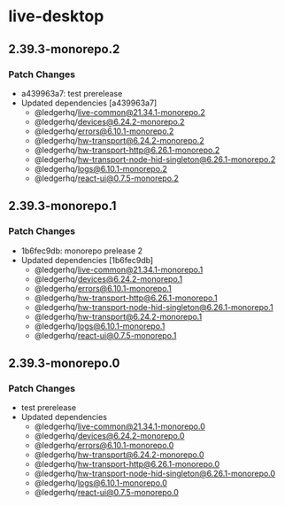 # live-desktop

## 2.39.3-monorepo.2

### Patch Changes

- a439963a7: test prerelease
- Updated dependencies [a439963a7]
  - @ledgerhq/live-common@21.34.1-monorepo.2
  - @ledgerhq/devices@6.24.2-monorepo.2
  - @ledgerhq/errors@6.10.1-monorepo.2
  - @ledgerhq/hw-transport@6.24.2-monorepo.2
  - @ledgerhq/hw-transport-http@6.26.1-monorepo.2
  - @ledgerhq/hw-transport-node-hid-singleton@6.26.1-monorepo.2
  - @ledgerhq/logs@6.10.1-monorepo.2
  - @ledgerhq/react-ui@0.7.5-monorepo.2

## 2.39.3-monorepo.1

### Patch Changes

- 1b6fec9db: monorepo prelease 2
- Updated dependencies [1b6fec9db]
  - @ledgerhq/live-common@21.34.1-monorepo.1
  - @ledgerhq/devices@6.24.2-monorepo.1
  - @ledgerhq/errors@6.10.1-monorepo.1
  - @ledgerhq/hw-transport-http@6.26.1-monorepo.1
  - @ledgerhq/hw-transport-node-hid-singleton@6.26.1-monorepo.1
  - @ledgerhq/hw-transport@6.24.2-monorepo.1
  - @ledgerhq/logs@6.10.1-monorepo.1
  - @ledgerhq/react-ui@0.7.5-monorepo.1

## 2.39.3-monorepo.0

### Patch Changes

- test prerelease
- Updated dependencies
  - @ledgerhq/live-common@21.34.1-monorepo.0
  - @ledgerhq/devices@6.24.2-monorepo.0
  - @ledgerhq/errors@6.10.1-monorepo.0
  - @ledgerhq/hw-transport@6.24.2-monorepo.0
  - @ledgerhq/hw-transport-http@6.26.1-monorepo.0
  - @ledgerhq/hw-transport-node-hid-singleton@6.26.1-monorepo.0
  - @ledgerhq/logs@6.10.1-monorepo.0
  - @ledgerhq/react-ui@0.7.5-monorepo.0
